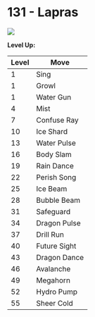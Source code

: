 # 131 - Lapras
![][131]

**Level Up:**

Level | Move
---   | ---
  1   | Sing
  1   | Growl
  1   | Water Gun
  4   | Mist
  7   | Confuse Ray
 10   | Ice Shard
 13   | Water Pulse
 16   | Body Slam
 19   | Rain Dance
 22   | Perish Song
 25   | Ice Beam
 28   | Bubble Beam
 31   | Safeguard
 34   | Dragon Pulse
 37   | Drill Run
 40   | Future Sight
 43   | Dragon Dance
 46   | Avalanche
 49   | Megahorn
 52   | Hydro Pump
 55   | Sheer Cold



[131]: /img/pokemon/131.png
